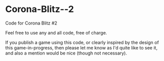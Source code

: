 Corona-Blitz--2
===============

Code for Corona Blitz #2

Feel free to use any and all code, free of charge.

If you publish a game using this code, or clearly inspired by the design of this game-in-progress, then please let me know as I'd quite like to see it, and also a mention would be nice (though not necessary).
